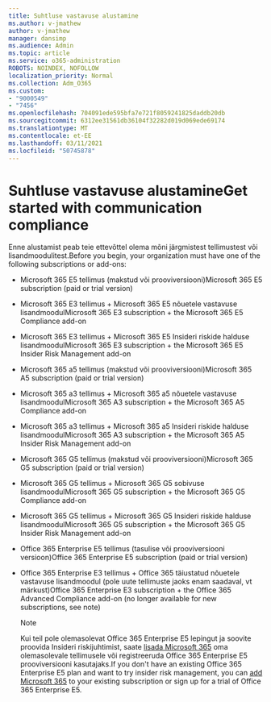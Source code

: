 ```yaml
---
title: Suhtluse vastavuse alustamine
ms.author: v-jmathew
author: v-jmathew
manager: dansimp
ms.audience: Admin
ms.topic: article
ms.service: o365-administration
ROBOTS: NOINDEX, NOFOLLOW
localization_priority: Normal
ms.collection: Adm_O365
ms.custom:
- "9000549"
- "7456"
ms.openlocfilehash: 704091ede595bfa7e721f8059241825daddb20db
ms.sourcegitcommit: 6312ee31561db36104f32282d019d069ede69174
ms.translationtype: MT
ms.contentlocale: et-EE
ms.lasthandoff: 03/11/2021
ms.locfileid: "50745878"
---
```

# <a name="get-started-with-communication-compliance"></a><span data-ttu-id="5b045-102">Suhtluse vastavuse alustamine</span><span class="sxs-lookup"><span data-stu-id="5b045-102">Get started with communication compliance</span></span>

<span data-ttu-id="5b045-103">Enne alustamist peab teie ettevõttel olema mõni järgmistest tellimustest või lisandmoodulitest.</span><span class="sxs-lookup"><span data-stu-id="5b045-103">Before you begin, your organization must have one of the following subscriptions or add-ons:</span></span>

* <span data-ttu-id="5b045-104">Microsoft 365 E5 tellimus (makstud või prooviversiooni)</span><span class="sxs-lookup"><span data-stu-id="5b045-104">Microsoft 365 E5 subscription (paid or trial version)</span></span>
* <span data-ttu-id="5b045-105">Microsoft 365 E3 tellimus + Microsoft 365 E5 nõuetele vastavuse lisandmoodul</span><span class="sxs-lookup"><span data-stu-id="5b045-105">Microsoft 365 E3 subscription + the Microsoft 365 E5 Compliance add-on</span></span>
* <span data-ttu-id="5b045-106">Microsoft 365 E3 tellimus + Microsoft 365 E5 Insideri riskide halduse lisandmoodul</span><span class="sxs-lookup"><span data-stu-id="5b045-106">Microsoft 365 E3 subscription + the Microsoft 365 E5 Insider Risk Management add-on</span></span>
* <span data-ttu-id="5b045-107">Microsoft 365 a5 tellimus (makstud või prooviversiooni)</span><span class="sxs-lookup"><span data-stu-id="5b045-107">Microsoft 365 A5 subscription (paid or trial version)</span></span>
* <span data-ttu-id="5b045-108">Microsoft 365 a3 tellimus + Microsoft 365 a5 nõuetele vastavuse lisandmoodul</span><span class="sxs-lookup"><span data-stu-id="5b045-108">Microsoft 365 A3 subscription + the Microsoft 365 A5 Compliance add-on</span></span>
* <span data-ttu-id="5b045-109">Microsoft 365 a3 tellimus + Microsoft 365 a5 Insideri riskide halduse lisandmoodul</span><span class="sxs-lookup"><span data-stu-id="5b045-109">Microsoft 365 A3 subscription + the Microsoft 365 A5 Insider Risk Management add-on</span></span>
* <span data-ttu-id="5b045-110">Microsoft 365 G5 tellimus (makstud või prooviversiooni)</span><span class="sxs-lookup"><span data-stu-id="5b045-110">Microsoft 365 G5 subscription (paid or trial version)</span></span>
* <span data-ttu-id="5b045-111">Microsoft 365 G5 tellimus + Microsoft 365 G5 sobivuse lisandmoodul</span><span class="sxs-lookup"><span data-stu-id="5b045-111">Microsoft 365 G5 subscription + the Microsoft 365 G5 Compliance add-on</span></span>
* <span data-ttu-id="5b045-112">Microsoft 365 G5 tellimus + Microsoft 365 G5 Insideri riskide halduse lisandmoodul</span><span class="sxs-lookup"><span data-stu-id="5b045-112">Microsoft 365 G5 subscription + the Microsoft 365 G5 Insider Risk Management add-on</span></span>
* <span data-ttu-id="5b045-113">Office 365 Enterprise E5 tellimus (tasulise või prooviversiooni versioon)</span><span class="sxs-lookup"><span data-stu-id="5b045-113">Office 365 Enterprise E5 subscription (paid or trial version)</span></span>
* <span data-ttu-id="5b045-114">Office 365 Enterprise E3 tellimus + Office 365 täiustatud nõuetele vastavuse lisandmoodul (pole uute tellimuste jaoks enam saadaval, vt märkust)</span><span class="sxs-lookup"><span data-stu-id="5b045-114">Office 365 Enterprise E3 subscription + the Office 365 Advanced Compliance add-on (no longer available for new subscriptions, see note)</span></span>

    > [!NOTE]
    > <span data-ttu-id="5b045-115">Kui teil pole olemasolevat Office 365 Enterprise E5 lepingut ja soovite proovida Insideri riskijuhtimist, saate [lisada Microsoft 365](https://go.microsoft.com/fwlink/?linkid=2130508) oma olemasolevale tellimusele või registreeruda Office 365 Enterprise E5 prooviversiooni kasutajaks.</span><span class="sxs-lookup"><span data-stu-id="5b045-115">If you don't have an existing Office 365 Enterprise E5 plan and want to try insider risk management, you can [add Microsoft 365](https://go.microsoft.com/fwlink/?linkid=2130508) to your existing subscription or sign up for a trial of Office 365 Enterprise E5.</span></span>
